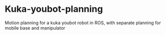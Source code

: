 # Kuka-youbot-planning
Motion planning for a kuka youbot robot in ROS, with separate planning for mobile base and manipulator
